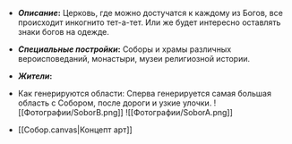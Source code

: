 - **_Описание_:**
    Церковь, где можно достучатся к каждому из Богов, все происходит инкогнито тет-а-тет. Или же будет интересно оставлять знаки богов на одежде.

- **_Специальные постройки_:**
    Соборы и храмы различных вероисповеданий, монастыри, музеи религиозной истории.

- **_Жители_:**
    

- Как генерируются области:
	Сперва генерируется самая большая область с Собором, после дороги и узкие улочки.
![[Фотографии/SoborB.png]]
![[Фотографии/SoborA.png]]
- [[Собор.canvas|Концепт арт]]